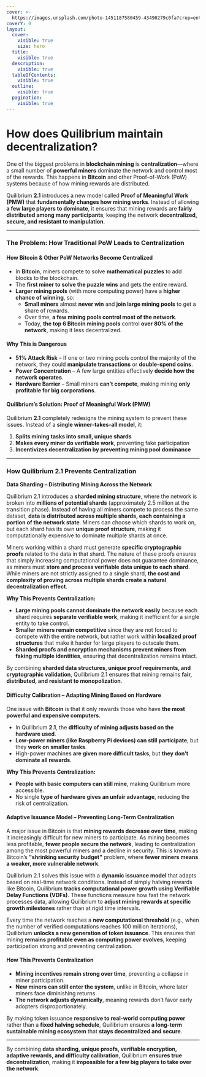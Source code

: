 ```yaml
---
cover: >-
  https://images.unsplash.com/photo-1451187580459-43490279c0fa?crop=entropy&cs=srgb&fm=jpg&ixid=M3wxOTcwMjR8MHwxfHNlYXJjaHwyfHxuZXR3b3JrfGVufDB8fHx8MTcxODcxNDEwNHww&ixlib=rb-4.0.3&q=85
coverY: 0
layout:
  cover:
    visible: true
    size: hero
  title:
    visible: true
  description:
    visible: true
  tableOfContents:
    visible: true
  outline:
    visible: true
  pagination:
    visible: true
---
```


# How does Quilibrium maintain decentralization?

One of the biggest problems in **blockchain mining** is **centralization**—where a small number of **powerful miners** dominate the network and control most of the rewards. This happens in **Bitcoin** and other Proof-of-Work (PoW) systems because of how mining rewards are distributed.

Quilibrium **2.1** introduces a new model called **Proof of Meaningful Work (PMW)** that **fundamentally changes how mining works**. Instead of allowing **a few large players to dominate**, it ensures that mining rewards are **fairly distributed among many participants**, keeping the network **decentralized, secure, and resistant to manipulation**.

***

### **The Problem: How Traditional PoW Leads to Centralization**

#### **How Bitcoin & Other PoW Networks Become Centralized**

* In **Bitcoin**, miners compete to solve **mathematical puzzles** to add blocks to the blockchain.
* The **first miner to solve the puzzle wins** and gets the entire reward.
* **Larger mining pools** (with more computing power) have a **higher chance of winning**, so:
  * **Small miners** almost **never win** and **join large mining pools** to get a share of rewards.
  * Over time, **a few mining pools control most of the network**.
  * Today, **the top 6 Bitcoin mining pools** control **over 80% of the network**, making it less decentralized.

#### **Why This is Dangerous**

* **51% Attack Risk** – If one or two mining pools control the majority of the network, they could **manipulate transactions** or **double-spend coins**.
* **Power Concentration** – A few large entities effectively **decide how the network operates**.
* **Hardware Barrier** – Small miners **can’t compete**, making mining **only profitable for big corporations**.

#### **Quilibrium’s Solution: Proof of Meaningful Work (PMW)**

Quilibrium **2.1** completely redesigns the mining system to prevent these issues. Instead of a **single winner-takes-all model**, it:

1. **Splits mining tasks into small, unique shards**
2. **Makes every miner do verifiable work**, preventing fake participation
3. **Incentivizes decentralization by preventing mining pool dominance**

***

### **How Quilibrium 2.1 Prevents Centralization**

**Data Sharding – Distributing Mining Across the Network**

Quilibrium 2.1 introduces a **sharded mining structure**, where the network is broken into **millions of potential shards** (approximately 2.5 million at the transition phase). Instead of having all miners compete to process the same dataset, **data is distributed across multiple shards, each containing a portion of the network state**. Miners can choose which shards to work on, but each shard has its own **unique proof structure**, making it computationally expensive to dominate multiple shards at once.

Miners working within a shard must generate **specific cryptographic proofs** related to the data in that shard. The nature of these proofs ensures that simply increasing computational power does not guarantee dominance, as miners must **store and process verifiable data unique to each shard**. While miners are not strictly assigned to a single shard, **the cost and complexity of proving across multiple shards create a natural decentralization effect**.

**Why This Prevents Centralization:**

* **Large mining pools cannot dominate the network easily** because each shard requires **separate verifiable work**, making it inefficient for a single entity to take control.
* **Smaller miners remain competitive** since they are not forced to compete with the entire network, but rather work within **localized proof structures** that make it harder for large players to outscale them.
* **Sharded proofs and encryption mechanisms prevent miners from faking multiple identities**, ensuring that decentralization remains intact.

By combining **sharded data structures, unique proof requirements, and cryptographic validation**, Quilibrium 2.1 ensures that mining remains **fair, distributed, and resistant to monopolization**.

#### **Difficulty Calibration – Adapting Mining Based on Hardware**

One issue with **Bitcoin** is that it only rewards those who have **the most powerful and expensive computers**.

* In Quilibrium **2.1**, the **difficulty of mining adjusts based on the hardware used**.
* **Low-power miners (like Raspberry Pi devices) can still participate**, but they **work on smaller tasks**.
* High-power machines **are given more difficult tasks**, but **they don’t dominate all rewards**.

**Why This Prevents Centralization:**

* **People with basic computers can still mine**, making Quilibrium more accessible.
* No single **type of hardware gives an unfair advantage**, reducing the risk of centralization.

#### **Adaptive Issuance Model – Preventing Long-Term Centralization**

A major issue in Bitcoin is that **mining rewards decrease over time**, making it increasingly difficult for new miners to participate. As mining becomes less profitable, **fewer people secure the network**, leading to centralization among the most powerful miners and a decline in security. This is known as Bitcoin’s **"shrinking security budget"** problem, where **fewer miners means a weaker, more vulnerable network**​.

Quilibrium 2.1 solves this issue with a **dynamic issuance model** that adapts based on real-time network conditions. Instead of simply halving rewards like Bitcoin, Quilibrium **tracks computational power growth using Verifiable Delay Functions (VDFs)**. These functions measure how fast the network processes data, allowing Quilibrium to **adjust mining rewards at specific growth milestones** rather than at rigid time intervals​.

Every time the network reaches a **new computational threshold** (e.g., when the number of verified computations reaches 100 million iterations), Quilibrium **unlocks a new generation of token issuance**. This ensures that mining **remains profitable even as computing power evolves**, keeping participation strong and preventing centralization​.

#### **How This Prevents Centralization**

* **Mining incentives remain strong over time**, preventing a collapse in miner participation.
* **New miners can still enter the system**, unlike in Bitcoin, where later miners face diminishing returns.
* **The network adjusts dynamically**, meaning rewards don’t favor early adopters disproportionately.

By making token issuance **responsive to real-world computing power** rather than a **fixed halving schedule**, Quilibrium ensures **a long-term sustainable mining ecosystem** that **stays decentralized and secure**.

***

By combining **data sharding, unique proofs, verifiable encryption, adaptive rewards, and difficulty calibration**, Quilibrium **ensures true decentralization**, making it **impossible for a few big players to take over the network**.&#x20;
